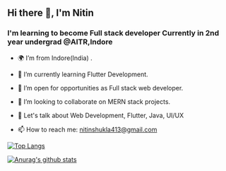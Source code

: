 ## Hi there 👋, I'm Nitin

### I'm learning to become Full stack developer Currently in 2nd year undergrad @AITR,Indore

<!--
**nitinshukla413/nitinshukla413** is a ✨ _special_ ✨ repository because its `README.md` (this file) appears on your GitHub profile.

-->


- 🌍  I’m from Indore(India) .

- 🌱 I’m currently learning Flutter Development.

- 🤝 I’m open for opportunities as Full stack web developer.

- 👯 I’m looking to collaborate on MERN stack projects.

- 💬 Let's talk about Web Development, Flutter, Java, UI/UX

- 📫 How to reach me: nitinshukla413@gmail.com



[![Top Langs](https://github-readme-stats.vercel.app/api/top-langs/?username=nitinshukla413)](https://github.com/anuraghazra/github-readme-stats)

[![Anurag's github stats](https://github-readme-stats.vercel.app/api?username=nitinshukla413)](https://github.com/anuraghazra/github-readme-stats)




